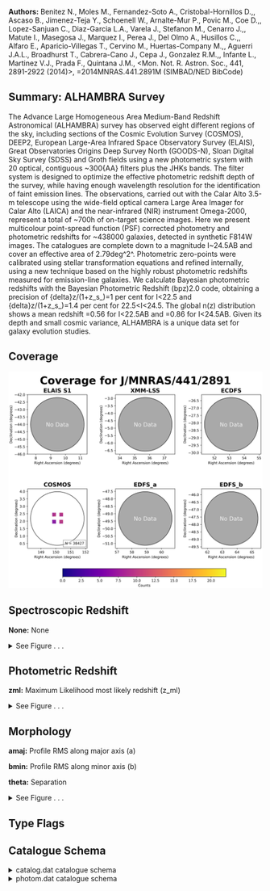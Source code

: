 

**Authors:** Benitez N., Moles M., Fernandez-Soto A., Cristobal-Hornillos D.,, Ascaso B., Jimenez-Teja Y., Schoenell W., Arnalte-Mur P., Povic M., Coe D.,, Lopez-Sanjuan C., Diaz-Garcia L.A., Varela J., Stefanon M., Cenarro J.,, Matute I., Masegosa J., Marquez I., Perea J., Del Olmo A., Husillos C.,, Alfaro E., Aparicio-Villegas T., Cervino M., Huertas-Company M.,, Aguerri J.A.L., Broadhurst T., Cabrera-Cano J., Cepa J., Gonzalez R.M.,, Infante L., Martinez V.J., Prada F., Quintana J.M., <Mon. Not. R. Astron. Soc., 441, 2891-2922 (2014)>, =2014MNRAS.441.2891M (SIMBAD/NED BibCode)

## Summary: ALHAMBRA Survey

The Advance Large Homogeneous Area Medium-Band Redshift Astronomical (ALHAMBRA) survey has observed eight different regions of the sky, including sections of the Cosmic Evolution Survey (COSMOS), DEEP2, European Large-Area Infrared Space Observatory Survey (ELAIS), Great Observatories Origins Deep Survey North (GOODS-N), Sloan Digital Sky Survey (SDSS) and Groth fields using a new photometric system with 20 optical, contiguous ~300{AA} filters plus the JHKs bands. The filter system is designed to optimize the effective photometric redshift depth of the survey, while having enough wavelength resolution for the identification of faint emission lines. The observations, carried out with the Calar Alto 3.5-m telescope using the wide-field optical camera Large Area Imager for Calar Alto (LAICA) and the near-infrared (NIR) instrument Omega-2000, represent a total of ~700h of on-target science images. Here we present multicolour point-spread function (PSF) corrected photometry and photometric redshifts for ~438000 galaxies, detected in synthetic F814W images. The catalogues are complete down to a magnitude I~24.5AB and cover an effective area of 2.79deg^2^. Photometric zero-points were calibrated using stellar transformation equations and refined internally, using a new technique based on the highly robust photometric redshifts measured for emission-line galaxies. We calculate Bayesian photometric redshifts with the Bayesian Photometric Redshift (bpz)2.0 code, obtaining a precision of {delta}z/(1+z_s_)=1 per cent for I<22.5 and {delta}z/(1+z_s_)=1.4 per cent for 22.5<I<24.5. The global n(z) distribution shows a mean redshift <z>=0.56 for I<22.5AB and <z>=0.86 for I<24.5AB. Given its depth and small cosmic variance, ALHAMBRA is a unique data set for galaxy evolution studies.

## Coverage 

 

 
![](https://github.com/joshgithubbin/Sherlock-DDF/blob/main/pages/J_MNRAS_441_2891/im/coverage.png?raw=true)

## Spectroscopic Redshift 



**None:** None 




<details><summary>See Figure . . .</summary>

![](https://github.com/joshgithubbin/Sherlock-DDF/blob/main/pages/J_MNRAS_441_2891/im/ZSP.png?raw=true)

</details>

## Photometric Redshift 



**zml:** Maximum Likelihood most likely redshift (z_ml) 




<details><summary>See Figure . . .</summary>

![](https://github.com/joshgithubbin/Sherlock-DDF/blob/main/pages/J_MNRAS_441_2891/im//ZPH.png?raw=true)

</details>

## Morphology 



**amaj:** Profile RMS along major axis (a) 

**bmin:** Profile RMS along minor axis (b) 

**theta:** Separation 




<details><summary>See Figure . . .</summary>

![](https://github.com/joshgithubbin/Sherlock-DDF/blob/main/pages/J_MNRAS_441_2891/im//morphology.png?raw=true)

</details>
                      
## Type Flags 





## Catalogue Schema 



<details>
<summary>catalog.dat catalogue schema</summary>

| Bytes   | Format   | Units   | Label   | Explanations                                                                      |
|:--------|:---------|:--------|:--------|:----------------------------------------------------------------------------------|
| 1-  9   | A9       | ---     | HField  | ALHAMBRA sub-field designation fNNpNNcNN, f for field, p for pointing, c for chip |
| 11- 13  | I3       | ---     | PID     | Identification number of the pair within the field                                |
| 15- 25  | I11      | ---     | ID1     | ALHAMBRA ID of principal galaxy                                                   |
| 27- 37  | I11      | ---     | ID2     | ALHAMBRA ID of companion galaxy                                                   |
| 39- 46  | F8.4     | deg     | RA1deg  | Right ascension of principal galaxy (J2000)                                       |
| 48- 54  | F7.4     | deg     | DE1deg  | Declination of principal galaxy (J2000)                                           |
| 56- 63  | F8.4     | deg     | RA2deg  | Right ascension of companion galaxy (J2000)                                       |
| 65- 71  | F7.4     | deg     | DE2deg  | Declination of companion galaxy (J2000)                                           |
| 73- 78  | F6.3     | arcsec  | theta   | Separation                                                                        |
| 80- 84  | F5.3     | ---     | z1      | Best photometric redshift of principal galaxy                                     |
| 86- 90  | F5.3     | ---     | z2      | Best photometric redshift of companion galaxy                                     |
| 92- 97  | F6.4     | ---     | PPF     | Integrated pair probability function                                              |
| 99-104  | F6.4     | ---     | PPFw    | Integrated PPF corrected by selection effects                                     |
| 106-110 | F5.2     | mag     | Imag1   | F814W magnitude of principal galaxy                                               |
| 112-116 | F5.2     | mag     | Imag2   | F814W magnitude of companion galaxy                                               |
| 118-122 | F5.3     | ---     | wosr1   | Odds weight of principal galaxy                                                   |
| 124-128 | F5.3     | ---     | wosr2   | Odds weight of companion galaxy                                                   |
| 130-134 | F5.3     | ---     | warea   | Average area weight of the pair                                                   |
| 136-141 | F6.2     | mag     | BMAG1   | Absolute B magnitude of principal galaxy at z1                                    |
| 143-148 | F6.2     | mag     | BMAG2   | Absolute B magnitude of companion galaxy at z2                                    |
</details>

<details>
<summary>photom.dat catalogue schema</summary>

| Bytes   | Format   | Units   | Label     | Explanations                                                                                                                                                                                                                                                                                                                                           |
|:--------|:---------|:--------|:----------|:-------------------------------------------------------------------------------------------------------------------------------------------------------------------------------------------------------------------------------------------------------------------------------------------------------------------------------------------------------|
| 1-  9   | A9       | ---     | HField    | ALHAMBRA sub-field designation fNNpNNcNN f for field, p for pointing, c for chip                                                                                                                                                                                                                                                                       |
| 11- 21  | I11      | ---     | ID        | Object ID Number [814+Field+Pointing+CCD+ColorProindex] (ID)                                                                                                                                                                                                                                                                                           |
| 23      | I1       | ---     | Field     | ALHAMBRA field (Field)                                                                                                                                                                                                                                                                                                                                 |
| 25      | I1       | ---     | Pointing  | Pointing within the field (Pointing)                                                                                                                                                                                                                                                                                                                   |
| 27      | I1       | ---     | CCD       | Detector within the pointing (CCD)                                                                                                                                                                                                                                                                                                                     |
| 29- 36  | F8.4     | deg     | RAdeg     | Right Ascension (J2000) (RA)                                                                                                                                                                                                                                                                                                                           |
| 38- 44  | F7.4     | deg     | DEdeg     | Declination (J2000) (Dec)                                                                                                                                                                                                                                                                                                                              |
| 46- 53  | F8.3     | pix     | xpos      | X-pixel coordinate (x)                                                                                                                                                                                                                                                                                                                                 |
| 55- 62  | F8.3     | pix     | ypos      | Y-pixel coordinate (y)                                                                                                                                                                                                                                                                                                                                 |
| 64- 68  | I5       | pix     | Area      | Isophotal aperture area (area)                                                                                                                                                                                                                                                                                                                         |
| 70- 75  | F6.2     | arcsec  | FWHM      | Full width at half maximum for detection image (fwhm)                                                                                                                                                                                                                                                                                                  |
| 77- 80  | F4.2     | ---     | Stell     | [0/1] SExtractor 'stellarity' (1 = star; 0 = galaxy) (stell)                                                                                                                                                                                                                                                                                           |
| 82- 87  | F6.4     | ---     | ell       | Ellipticity = 1-b/a (ell)                                                                                                                                                                                                                                                                                                                              |
| 89- 95  | F7.3     | pix     | amaj      | Profile RMS along major axis (a)                                                                                                                                                                                                                                                                                                                       |
| 97-102  | F6.3     | pix     | bmin      | Profile RMS along minor axis (b)                                                                                                                                                                                                                                                                                                                       |
| 104-108 | F5.1     | deg     | theta     | Position Angle (CCW/x) (theta)                                                                                                                                                                                                                                                                                                                         |
| 110-114 | F5.2     | pix     | rk        | Kron apertures in units of A or B (rk)                                                                                                                                                                                                                                                                                                                 |
| 116-124 | F9.3     | pix     | rf        | Fraction-of-light radii (pixels) (rf)                                                                                                                                                                                                                                                                                                                  |
| 126-133 | F8.2     | ---     | S/N       | Signal to Noise (SExt_FLUX_AUTO/SExt_FLUXERR_AUTO) (s2n)                                                                                                                                                                                                                                                                                               |
| 135-136 | I2       | ---     | PhotFlag  | SExtractor Photometric Flag (photoflag)                                                                                                                                                                                                                                                                                                                |
| 137     | A1       | ---     | l_F365W   | Limit flag on F365W                                                                                                                                                                                                                                                                                                                                    |
| 138-144 | F7.3     | mag     | F365W     | ?=-99 Isophotal magnitude [AB] (F365W)                                                                                                                                                                                                                                                                                                                 |
| 146-151 | F6.3     | mag     | e_F365W   | ? Isophotal magnitude uncertainty [AB] (dF365W)                                                                                                                                                                                                                                                                                                        |
| 152     | A1       | ---     | l_F396W   | Limit flag on F396W                                                                                                                                                                                                                                                                                                                                    |
| 153-159 | F7.3     | mag     | F396W     | ?=-99 Isophotal magnitude [AB] (F396W)                                                                                                                                                                                                                                                                                                                 |
| 161-166 | F6.3     | mag     | e_F396W   | ? Isophotal magnitude uncertainty [AB] (dF396W)                                                                                                                                                                                                                                                                                                        |
| 167     | A1       | ---     | l_F427W   | Limit flag on F427W                                                                                                                                                                                                                                                                                                                                    |
| 168-174 | F7.3     | mag     | F427W     | ?=-99 Isophotal magnitude [AB] (F427W)                                                                                                                                                                                                                                                                                                                 |
| 176-181 | F6.3     | mag     | e_F427W   | ? Isophotal magnitude uncertainty [AB] (dF427W)                                                                                                                                                                                                                                                                                                        |
| 182     | A1       | ---     | l_F458W   | Limit flag on F458W                                                                                                                                                                                                                                                                                                                                    |
| 183-189 | F7.3     | mag     | F458W     | ?=-99 Isophotal magnitude [AB] (F458W)                                                                                                                                                                                                                                                                                                                 |
| 191-196 | F6.3     | mag     | e_F458W   | ? Isophotal magnitude uncertainty [AB] (dF458W)                                                                                                                                                                                                                                                                                                        |
| 197     | A1       | ---     | l_F489W   | Limit flag on F489W                                                                                                                                                                                                                                                                                                                                    |
| 198-204 | F7.3     | mag     | F489W     | ?=-99 Isophotal magnitude [AB] (F489W)                                                                                                                                                                                                                                                                                                                 |
| 206-211 | F6.3     | mag     | e_F489W   | ? Isophotal magnitude uncertainty [AB] (dF489W)                                                                                                                                                                                                                                                                                                        |
| 212     | A1       | ---     | l_F520W   | Limit flag on F520W                                                                                                                                                                                                                                                                                                                                    |
| 213-219 | F7.3     | mag     | F520W     | ?=-99 Isophotal magnitude [AB] (F520W)                                                                                                                                                                                                                                                                                                                 |
| 221-226 | F6.3     | mag     | e_F520W   | ? Isophotal magnitude uncertainty [AB] (dF520W)                                                                                                                                                                                                                                                                                                        |
| 227     | A1       | ---     | l_F551W   | Limit flag on F551W                                                                                                                                                                                                                                                                                                                                    |
| 228-234 | F7.3     | mag     | F551W     | ?=-99 Isophotal magnitude [AB] (F551W)                                                                                                                                                                                                                                                                                                                 |
| 236-241 | F6.3     | mag     | e_F551W   | ? Isophotal magnitude uncertainty [AB] (dF551W)                                                                                                                                                                                                                                                                                                        |
| 242     | A1       | ---     | l_F582W   | Limit flag on F582W                                                                                                                                                                                                                                                                                                                                    |
| 243-249 | F7.3     | mag     | F582W     | ?=-99 Isophotal magnitude [AB] (F582W)                                                                                                                                                                                                                                                                                                                 |
| 251-256 | F6.3     | mag     | e_F582W   | ? Isophotal magnitude uncertainty [AB] (dF582W)                                                                                                                                                                                                                                                                                                        |
| 257     | A1       | ---     | l_F613W   | Limit flag on F613W                                                                                                                                                                                                                                                                                                                                    |
| 258-264 | F7.3     | mag     | F613W     | ?=-99 Isophotal magnitude [AB] (F613W)                                                                                                                                                                                                                                                                                                                 |
| 266-271 | F6.3     | mag     | e_F613W   | ? Isophotal magnitude uncertainty [AB] (dF613W)                                                                                                                                                                                                                                                                                                        |
| 272     | A1       | ---     | l_F644W   | Limit flag on F644W                                                                                                                                                                                                                                                                                                                                    |
| 273-279 | F7.3     | mag     | F644W     | ?=-99 Isophotal magnitude [AB] (F644W)                                                                                                                                                                                                                                                                                                                 |
| 281-286 | F6.3     | mag     | e_F644W   | ? Isophotal magnitude uncertainty [AB] (dF644W)                                                                                                                                                                                                                                                                                                        |
| 287     | A1       | ---     | l_F675W   | Limit flag on F675W                                                                                                                                                                                                                                                                                                                                    |
| 288-294 | F7.3     | mag     | F675W     | ?=-99 Isophotal magnitude [AB] (F675W)                                                                                                                                                                                                                                                                                                                 |
| 296-301 | F6.3     | mag     | e_F675W   | ? Isophotal magnitude uncertainty [AB] (dF675W)                                                                                                                                                                                                                                                                                                        |
| 302     | A1       | ---     | l_F706W   | Limit flag on F706W                                                                                                                                                                                                                                                                                                                                    |
| 303-309 | F7.3     | mag     | F706W     | ?=-99 Isophotal magnitude [AB] (F706W)                                                                                                                                                                                                                                                                                                                 |
| 311-316 | F6.3     | mag     | e_F706W   | ? Isophotal magnitude uncertainty [AB] (dF706W)                                                                                                                                                                                                                                                                                                        |
| 317     | A1       | ---     | l_F737W   | Limit flag on F737W                                                                                                                                                                                                                                                                                                                                    |
| 318-324 | F7.3     | mag     | F737W     | ?=-99  Isophotal magnitude [AB] (F737W)                                                                                                                                                                                                                                                                                                                |
| 326-331 | F6.3     | mag     | e_F737W   | ? Isophotal magnitude uncertainty [AB] (dF737W)                                                                                                                                                                                                                                                                                                        |
| 332     | A1       | ---     | l_F768W   | Limit flag on F768W                                                                                                                                                                                                                                                                                                                                    |
| 333-339 | F7.3     | mag     | F768W     | ?=-99 Isophotal magnitude [AB] (F768W)                                                                                                                                                                                                                                                                                                                 |
| 341-346 | F6.3     | mag     | e_F768W   | ? Isophotal magnitude uncertainty [AB] (dF768W)                                                                                                                                                                                                                                                                                                        |
| 347     | A1       | ---     | l_F799W   | Limit flag on F799W                                                                                                                                                                                                                                                                                                                                    |
| 348-354 | F7.3     | mag     | F799W     | ?=-99 Isophotal magnitude [AB] (F799W)                                                                                                                                                                                                                                                                                                                 |
| 356-361 | F6.3     | mag     | e_F799W   | ? Isophotal magnitude uncertainty [AB] (dF799W)                                                                                                                                                                                                                                                                                                        |
| 362     | A1       | ---     | l_F830W   | Limit flag on F830W                                                                                                                                                                                                                                                                                                                                    |
| 363-369 | F7.3     | mag     | F830W     | ?=-99 Isophotal magnitude [AB] (F830W)                                                                                                                                                                                                                                                                                                                 |
| 371-376 | F6.3     | mag     | e_F830W   | ? Isophotal magnitude uncertainty [AB] (dF830W)                                                                                                                                                                                                                                                                                                        |
| 377     | A1       | ---     | l_F861W   | Limit flag on F861W                                                                                                                                                                                                                                                                                                                                    |
| 378-384 | F7.3     | mag     | F861W     | ?=-99 Isophotal magnitude [AB] (F861W)                                                                                                                                                                                                                                                                                                                 |
| 386-391 | F6.3     | mag     | e_F861W   | ? Isophotal magnitude uncertainty [AB] (dF861W)                                                                                                                                                                                                                                                                                                        |
| 392     | A1       | ---     | l_F892W   | Limit flag on F892W                                                                                                                                                                                                                                                                                                                                    |
| 393-399 | F7.3     | mag     | F892W     | ?=-99 Isophotal magnitude [AB] (F892W)                                                                                                                                                                                                                                                                                                                 |
| 401-406 | F6.3     | mag     | e_F892W   | ? Isophotal magnitude uncertainty [AB] (dF892W)                                                                                                                                                                                                                                                                                                        |
| 407     | A1       | ---     | l_F923W   | Limit flag on F923W                                                                                                                                                                                                                                                                                                                                    |
| 408-414 | F7.3     | mag     | F923W     | ?=-99 Isophotal magnitude [AB] (F923W)                                                                                                                                                                                                                                                                                                                 |
| 416-421 | F6.3     | mag     | e_F923W   | ? Isophotal magnitude uncertainty [AB] (dF923W)                                                                                                                                                                                                                                                                                                        |
| 422     | A1       | ---     | l_F954W   | Limit flag on F954W                                                                                                                                                                                                                                                                                                                                    |
| 423-428 | F6.3     | mag     | F954W     | Isophotal magnitude [AB] (F954W)                                                                                                                                                                                                                                                                                                                       |
| 430-435 | F6.3     | mag     | e_F954W   | ? Isophotal magnitude uncertainty [AB] (dF954W)                                                                                                                                                                                                                                                                                                        |
| 436     | A1       | ---     | l_Jmag    | Limit flag on Jmag                                                                                                                                                                                                                                                                                                                                     |
| 437-443 | F7.3     | mag     | Jmag      | ?=-99 Isophotal magnitude [AB] (J)                                                                                                                                                                                                                                                                                                                     |
| 445-450 | F6.3     | mag     | e_Jmag    | ? Isophotal magnitude uncertainty [AB] (dJ)                                                                                                                                                                                                                                                                                                            |
| 451     | A1       | ---     | l_Hmag    | Limit flag on Hmag                                                                                                                                                                                                                                                                                                                                     |
| 452-458 | F7.3     | mag     | Hmag      | ?=-99 Isophotal magnitude [AB] (H)                                                                                                                                                                                                                                                                                                                     |
| 460-465 | F6.3     | mag     | e_Hmag    | ? Isophotal magnitude uncertainty [AB] (dH)                                                                                                                                                                                                                                                                                                            |
| 466     | A1       | ---     | l_Ksmag   | Limit flag on Ksmag                                                                                                                                                                                                                                                                                                                                    |
| 467-473 | F7.3     | mag     | Ksmag     | ?=-99 Isophotal magnitude [AB] (KS)                                                                                                                                                                                                                                                                                                                    |
| 475-480 | F6.3     | mag     | e_Ksmag   | ? Isophotal magnitude uncertainty [AB] (dKS)                                                                                                                                                                                                                                                                                                           |
| 482-487 | F6.3     | mag     | F814W     | Isophotal magnitude [AB] (F814W)                                                                                                                                                                                                                                                                                                                       |
| 489-493 | F5.3     | mag     | e_F814W   | Isophotal magnitude uncertainty [AB] (dF814W)                                                                                                                                                                                                                                                                                                          |
| 494     | A1       | ---     | l_F814W3  | Limit flag on F814W3                                                                                                                                                                                                                                                                                                                                   |
| 495-500 | F6.3     | mag     | F814W3    | 3arcsec Circular Aperture magnitude [AB] (F814W_3arcs)                                                                                                                                                                                                                                                                                                 |
| 502-507 | F6.3     | mag     | e_F814W3  | ? 3arcsec Circular Aperture magnitude uncertainty [AB] (dF814W_3arcs)                                                                                                                                                                                                                                                                                  |
| 508-514 | F7.3     | mag     | F814W3c   | ?=-99 Corrected 3arcsec Circular Aperture Magnitude [AB] (F814W_3arcs_corr)                                                                                                                                                                                                                                                                            |
| 516-517 | I2       | ---     | nfobs     | Number Filters Detected (out of 24) (nfobs)                                                                                                                                                                                                                                                                                                            |
| 519     | I1       | ---     | xray      | [0/1] X-Ray Source [0:NO,1:YES] (2XMM; Watson et al., 2009, J/A+A/493/339) (xray)                                                                                                                                                                                                                                                                      |
| 521-525 | F5.3     | %       | PercW     | Percentual Photometric Weight (on detection image) (PercW)                                                                                                                                                                                                                                                                                             |
| 527     | I1       | ---     | FSatur    | [0/1] Photometric Saturation-Flag (Satur_Flag) (1)                                                                                                                                                                                                                                                                                                     |
| 529-532 | F4.2     | ---     | FStellar  | [0/1] Statistical STAR/GALAXY Discriminator (Stellar_Flag) (2)                                                                                                                                                                                                                                                                                         |
| 534     | I1       | ---     | FDupDet   | [0/1] Duplicated Detection Flag (DupliDet_Flag) (3)                                                                                                                                                                                                                                                                                                    |
| 536-540 | F5.3     | ---     | zb1       | BPZ most likely redshift for the First Peak (zb_1)                                                                                                                                                                                                                                                                                                     |
| 542-546 | F5.3     | ---     | zb1l      | Lower limit (95p confidence) for the First Peak (zb_min_1)                                                                                                                                                                                                                                                                                             |
| 548-552 | F5.3     | ---     | zb1u      | Upper limit (95p confidence) for the First Peak (zb_max_1)                                                                                                                                                                                                                                                                                             |
| 554-559 | F6.3     | ---     | tb1       | BPZ most likely spectral type for the First Peak (tb_1)                                                                                                                                                                                                                                                                                                |
| 561-565 | F5.3     | ---     | Odds1     | P(z) contained within zb +/- 2*0.01*(1+z) for the First Peak (Odds_1)                                                                                                                                                                                                                                                                                  |
| 567-571 | F5.3     | ---     | zml       | Maximum Likelihood most likely redshift (z_ml)                                                                                                                                                                                                                                                                                                         |
| 573-578 | F6.3     | ---     | tml       | Maximum Likelihood most likely spectral type (t_ml)                                                                                                                                                                                                                                                                                                    |
| 580-585 | F6.3     | ---     | Chi2      | ?=99 Poorness of BPZ fit: observed vs. model fluxes (Chi2)                                                                                                                                                                                                                                                                                             |
| 587-592 | F6.3     | [Msun]  | logM*1    | Stellar Mass for the First Peak (log10(M_sun)) (Stell_Mass_1)                                                                                                                                                                                                                                                                                          |
| 594-600 | F7.3     | mag     | BMAG1     | Absolute Magnitude [AB] (B_JOHNSON) for the First Peak (M_ABS_1)                                                                                                                                                                                                                                                                                       |
| 602-607 | F6.3     | mag     | BMAGPrior | Magnitude Used for the Prior (F814W) (MagPrior)                                                                                                                                                                                                                                                                                                        |
| 609-613 | F5.3     | %       | irmsF365W | Percentual Weight on F365W 1/RMS image (within ISOphotal Area) (irms_F365W)                                                                                                                                                                                                                                                                            |
| 615-619 | F5.3     | %       | irmsF396W | Percentual Weight on F396W 1/RMS image (within ISOphotal Area) (irms_F396W)                                                                                                                                                                                                                                                                            |
| 621-625 | F5.3     | %       | irmsF427W | Percentual Weight on F427W 1/RMS image (within ISOphotal Area) (irms_F427W)                                                                                                                                                                                                                                                                            |
| 627-631 | F5.3     | %       | irmsF458W | Percentual Weight on F458W 1/RMS image (within ISOphotal Area) (irms_F458W)                                                                                                                                                                                                                                                                            |
| 633-637 | F5.3     | %       | irmsF489W | Percentual Weight on F489W 1/RMS image (within ISOphotal Area) (irms_F489W)                                                                                                                                                                                                                                                                            |
| 639-643 | F5.3     | %       | irmsF520W | Percentual Weight on F520W 1/RMS image (within ISOphotal Area) (irms_F520W)                                                                                                                                                                                                                                                                            |
| 645-649 | F5.3     | %       | irmsF551W | Percentual Weight on F551W 1/RMS image (within ISOphotal Area) (irms_F551W)                                                                                                                                                                                                                                                                            |
| 651-655 | F5.3     | %       | irmsF582W | Percentual Weight on F582W 1/RMS image (within ISOphotal Area) (irms_F582W)                                                                                                                                                                                                                                                                            |
| 657-661 | F5.3     | %       | irmsF613W | Percentual Weight on F613W 1/RMS image (within ISOphotal Area) (irms_F613W)                                                                                                                                                                                                                                                                            |
| 663-667 | F5.3     | %       | irmsF644W | Percentual Weight on F644W 1/RMS image (within ISOphotal Area) (irms_F644W)                                                                                                                                                                                                                                                                            |
| 669-673 | F5.3     | %       | irmsF675W | Percentual Weight on F675W 1/RMS image (within ISOphotal Area) (irms_F675W)                                                                                                                                                                                                                                                                            |
| 675-679 | F5.3     | %       | irmsF706W | Percentual Weight on F706W 1/RMS image (within ISOphotal Area) (irms_F706W)                                                                                                                                                                                                                                                                            |
| 681-685 | F5.3     | %       | irmsF737W | Percentual Weight on F737W 1/RMS image (within ISOphotal Area) (irms_F737W)                                                                                                                                                                                                                                                                            |
| 687-691 | F5.3     | %       | irmsF768W | Percentual Weight on F768W 1/RMS image (within ISOphotal Area) (irms_F768W)                                                                                                                                                                                                                                                                            |
| 693-697 | F5.3     | %       | irmsF799W | Percentual Weight on F799W 1/RMS image (within ISOphotal Area) (irms_F799W)                                                                                                                                                                                                                                                                            |
| 699-703 | F5.3     | %       | irmsF830W | Percentual Weight on F830W 1/RMS image (within ISOphotal Area) (irms_F830W)                                                                                                                                                                                                                                                                            |
| 705-709 | F5.3     | %       | irmsF861W | Percentual Weight on F861W 1/RMS image (within ISOphotal Area) (irms_F861W)                                                                                                                                                                                                                                                                            |
| 711-715 | F5.3     | %       | irmsF892W | Percentual Weight on F892W 1/RMS image (within ISOphotal Area) (irms_F892W)                                                                                                                                                                                                                                                                            |
| 717-721 | F5.3     | %       | irmsF923W | Percentual Weight on F923W 1/RMS image (within ISOphotal Area) (irms_F923W)                                                                                                                                                                                                                                                                            |
| 723-727 | F5.3     | %       | irmsF954W | Percentual Weight on F954W 1/RMS image (within ISOphotal Area) (irms_F954W)                                                                                                                                                                                                                                                                            |
| 729-733 | F5.3     | %       | irmsJ     | Percentual Weight on J 1/RMS image (within ISOphotal Area) (irms_J)                                                                                                                                                                                                                                                                                    |
| 735-739 | F5.3     | %       | irmsH     | Percentual Weight on H 1/RMS image (within ISOphotal Area) (irms_H)                                                                                                                                                                                                                                                                                    |
| 741-745 | F5.3     | %       | irmsKs    | Percentual Weight on Ks 1/RMS image (within ISOphotal Area) (irms_KS)                                                                                                                                                                                                                                                                                  |
| 747-751 | F5.3     | %       | irmsF814W | Percentual Weight on F814W 1/RMS image (within ISOphotal Area). (irms_F814W)                                                                                                                                                                                                                                                                           |
| 753-754 | I2       | ---     | OPTFlag   | Optical-Quality-Flag. Number of Optical Filters with PercW<0.8 (irms_OPT_Flag)                                                                                                                                                                                                                                                                         |
| 756     | I1       | ---     | NIRFlag   | NIR-Quality-Flag. Number of NIR Filters with PercW<0.8 (irms_NIR_Flag) Note (1): Photometric Saturation-Flag as follows: 0 = Good Detection 1 = Saturated Detection Note (2): Statistical STAR/GALAXY Discriminator: 0   = Pure-Galaxy 0.5 = Unknown 1   = Pure-Star Note (3): Duplicated Detection Flag as follows: 0 = Non duplicated 1 = Duplicated |

**Note**: Photometric Saturation-Flag as follows:
  0 = Good Detection
  1 = Saturated Detection
Note (2): Statistical STAR/GALAXY Discriminator:
  0   = Pure-Galaxy
  0.5 = Unknown
  1   = Pure-Star
Note (3): Duplicated Detection Flag as follows:
  0 = Non duplicated
  1 = Duplicated

</details>

        
        